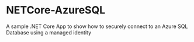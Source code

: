 # NETCore-AzureSQL
A sample .NET Core App to show how to securely connect to an Azure SQL Database using a managed identity
